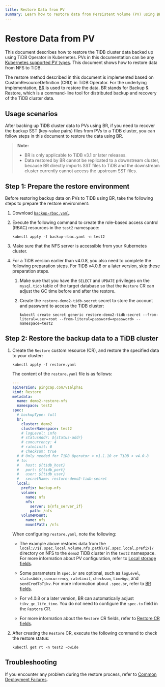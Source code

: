 ```yaml
---
title: Restore Data from PV
summary: Learn how to restore data from Persistent Volume (PV) using BR.
---
```


# Restore Data from PV

This document describes how to restore the TiDB cluster data backed up using TiDB Operator in Kubernetes. PVs in this documentation can be any [Kubernetes supported PV types](https://kubernetes.io/docs/concepts/storage/persistent-volumes/#types-of-persistent-volumes). This document shows how to restore data from NFS to TiDB.

The restore method described in this document is implemented based on CustomResourceDefinition (CRD) in TiDB Operator. For the underlying implementation, [BR](https://docs.pingcap.com/tidb/stable/backup-and-restore-overview) is used to restore the data. BR stands for Backup & Restore, which is a command-line tool for distributed backup and recovery of the TiDB cluster data.

## Usage scenarios

After backing up TiDB cluster data to PVs using BR, if you need to recover the backup SST (key-value pairs) files from PVs to a TiDB cluster, you can follow steps in this document to restore the data using BR.

> **Note:**
>
> - BR is only applicable to TiDB v3.1 or later releases.
> - Data restored by BR cannot be replicated to a downstream cluster, because BR directly imports SST files to TiDB and the downstream cluster currently cannot access the upstream SST files.

## Step 1: Prepare the restore environment

Before restoring backup data on PVs to TiDB using BR, take the following steps to prepare the restore environment:

1. Download [`backup-rbac.yaml`](https://github.com/pingcap/tidb-operator/blob/master/manifests/backup/backup-rbac.yaml).

2. Execute the following command to create the role-based access control (RBAC) resources in the `test2` namespace:

    
    ```shell
    kubectl apply -f backup-rbac.yaml -n test2
    ```

3. Make sure that the NFS server is accessible from your Kubernetes cluster.

4. For a TiDB version earlier than v4.0.8, you also need to complete the following preparation steps. For TiDB v4.0.8 or a later version, skip these preparation steps.

    1. Make sure that you have the `SELECT` and `UPDATE` privileges on the `mysql.tidb` table of the target database so that the `Restore` CR can adjust the GC time before and after the restore.

    2. Create the `restore-demo2-tidb-secret` secret to store the account and password to access the TiDB cluster:

        
        ```shell
        kubectl create secret generic restore-demo2-tidb-secret --from-literal=user=root --from-literal=password=<password> --namespace=test2
        ```

## Step 2: Restore the backup data to a TiDB cluster

1. Create the `Restore` custom resource (CR), and restore the specified data to your cluster:

    
    ```shell
    kubectl apply -f restore.yaml
    ```

    The content of the `restore.yaml` file is as follows:

    ```yaml
    ---
    apiVersion: pingcap.com/v1alpha1
    kind: Restore
    metadata:
      name: demo2-restore-nfs
      namespace: test2
    spec:
      # backupType: full
      br:
        cluster: demo2
        clusterNamespace: test2
        # logLevel: info
        # statusAddr: ${status-addr}
        # concurrency: 4
        # rateLimit: 0
        # checksum: true
      # # Only needed for TiDB Operator < v1.1.10 or TiDB < v4.0.8
      # to:
      #   host: ${tidb_host}
      #   port: ${tidb_port}
      #   user: ${tidb_user}
      #   secretName: restore-demo2-tidb-secret
      local:
        prefix: backup-nfs
        volume:
          name: nfs
          nfs:
            server: ${nfs_server_if}
            path: /nfs
        volumeMount:
          name: nfs
          mountPath: /nfs
    ```

    When configuring `restore.yaml`, note the following:

    - The example above restores data from the `local://${.spec.local.volume.nfs.path}/${.spec.local.prefix}/` directory on NFS to the `demo2` TiDB cluster in the `test2` namespace. For more information about PV configuration, refer to [Local storage fields](backup-restore-cr.md#local-storage-fields).

    - Some parameters in `spec.br` are optional, such as `logLevel`, `statusAddr`, `concurrency`, `rateLimit`, `checksum`, `timeAgo`, and `sendCredToTikv`. For more information about `.spec.br`, refer to [BR fields](backup-restore-cr.md#br-fields).

    - For v4.0.8 or a later version, BR can automatically adjust `tikv_gc_life_time`. You do not need to configure the `spec.to` field in the `Restore` CR.

    - For more information about the `Restore` CR fields, refer to [Restore CR fields](backup-restore-cr.md#restore-cr-fields).

2. After creating the `Restore` CR, execute the following command to check the restore status:

    
    ```shell
    kubectl get rt -n test2 -owide
    ```

## Troubleshooting

If you encounter any problem during the restore process, refer to [Common Deployment Failures](deploy-failures.md).
